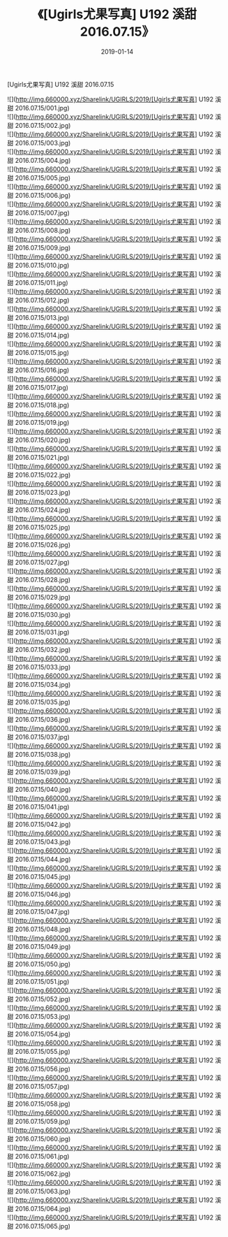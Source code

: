 ﻿---
layout: post
title:  《[Ugirls尤果写真] U192 溪甜 2016.07.15》
date:   2019-01-14
img: http://img.660000.xyz/Sharelink/UGIRLS/2019/[Ugirls尤果写真] U192 溪甜 2016.07.15/000.jpg
categories: [美女, 清纯, 唯美]
---

[Ugirls尤果写真] U192 溪甜 2016.07.15

 ![](http://img.660000.xyz/Sharelink/UGIRLS/2019/[Ugirls尤果写真] U192 溪甜 2016.07.15/001.jpg) <br>![](http://img.660000.xyz/Sharelink/UGIRLS/2019/[Ugirls尤果写真] U192 溪甜 2016.07.15/002.jpg) <br>![](http://img.660000.xyz/Sharelink/UGIRLS/2019/[Ugirls尤果写真] U192 溪甜 2016.07.15/003.jpg) <br>![](http://img.660000.xyz/Sharelink/UGIRLS/2019/[Ugirls尤果写真] U192 溪甜 2016.07.15/004.jpg) <br>![](http://img.660000.xyz/Sharelink/UGIRLS/2019/[Ugirls尤果写真] U192 溪甜 2016.07.15/005.jpg) <br>![](http://img.660000.xyz/Sharelink/UGIRLS/2019/[Ugirls尤果写真] U192 溪甜 2016.07.15/006.jpg) <br>![](http://img.660000.xyz/Sharelink/UGIRLS/2019/[Ugirls尤果写真] U192 溪甜 2016.07.15/007.jpg) <br>![](http://img.660000.xyz/Sharelink/UGIRLS/2019/[Ugirls尤果写真] U192 溪甜 2016.07.15/008.jpg) <br>![](http://img.660000.xyz/Sharelink/UGIRLS/2019/[Ugirls尤果写真] U192 溪甜 2016.07.15/009.jpg) <br>![](http://img.660000.xyz/Sharelink/UGIRLS/2019/[Ugirls尤果写真] U192 溪甜 2016.07.15/010.jpg) <br>![](http://img.660000.xyz/Sharelink/UGIRLS/2019/[Ugirls尤果写真] U192 溪甜 2016.07.15/011.jpg) <br>![](http://img.660000.xyz/Sharelink/UGIRLS/2019/[Ugirls尤果写真] U192 溪甜 2016.07.15/012.jpg) <br>![](http://img.660000.xyz/Sharelink/UGIRLS/2019/[Ugirls尤果写真] U192 溪甜 2016.07.15/013.jpg) <br>![](http://img.660000.xyz/Sharelink/UGIRLS/2019/[Ugirls尤果写真] U192 溪甜 2016.07.15/014.jpg) <br>![](http://img.660000.xyz/Sharelink/UGIRLS/2019/[Ugirls尤果写真] U192 溪甜 2016.07.15/015.jpg) <br>![](http://img.660000.xyz/Sharelink/UGIRLS/2019/[Ugirls尤果写真] U192 溪甜 2016.07.15/016.jpg) <br>![](http://img.660000.xyz/Sharelink/UGIRLS/2019/[Ugirls尤果写真] U192 溪甜 2016.07.15/017.jpg) <br>![](http://img.660000.xyz/Sharelink/UGIRLS/2019/[Ugirls尤果写真] U192 溪甜 2016.07.15/018.jpg) <br>![](http://img.660000.xyz/Sharelink/UGIRLS/2019/[Ugirls尤果写真] U192 溪甜 2016.07.15/019.jpg) <br>![](http://img.660000.xyz/Sharelink/UGIRLS/2019/[Ugirls尤果写真] U192 溪甜 2016.07.15/020.jpg) <br>![](http://img.660000.xyz/Sharelink/UGIRLS/2019/[Ugirls尤果写真] U192 溪甜 2016.07.15/021.jpg) <br>![](http://img.660000.xyz/Sharelink/UGIRLS/2019/[Ugirls尤果写真] U192 溪甜 2016.07.15/022.jpg) <br>![](http://img.660000.xyz/Sharelink/UGIRLS/2019/[Ugirls尤果写真] U192 溪甜 2016.07.15/023.jpg) <br>![](http://img.660000.xyz/Sharelink/UGIRLS/2019/[Ugirls尤果写真] U192 溪甜 2016.07.15/024.jpg) <br>![](http://img.660000.xyz/Sharelink/UGIRLS/2019/[Ugirls尤果写真] U192 溪甜 2016.07.15/025.jpg) <br>![](http://img.660000.xyz/Sharelink/UGIRLS/2019/[Ugirls尤果写真] U192 溪甜 2016.07.15/026.jpg) <br>![](http://img.660000.xyz/Sharelink/UGIRLS/2019/[Ugirls尤果写真] U192 溪甜 2016.07.15/027.jpg) <br>![](http://img.660000.xyz/Sharelink/UGIRLS/2019/[Ugirls尤果写真] U192 溪甜 2016.07.15/028.jpg) <br>![](http://img.660000.xyz/Sharelink/UGIRLS/2019/[Ugirls尤果写真] U192 溪甜 2016.07.15/029.jpg) <br>![](http://img.660000.xyz/Sharelink/UGIRLS/2019/[Ugirls尤果写真] U192 溪甜 2016.07.15/030.jpg) <br>![](http://img.660000.xyz/Sharelink/UGIRLS/2019/[Ugirls尤果写真] U192 溪甜 2016.07.15/031.jpg) <br>![](http://img.660000.xyz/Sharelink/UGIRLS/2019/[Ugirls尤果写真] U192 溪甜 2016.07.15/032.jpg) <br>![](http://img.660000.xyz/Sharelink/UGIRLS/2019/[Ugirls尤果写真] U192 溪甜 2016.07.15/033.jpg) <br>![](http://img.660000.xyz/Sharelink/UGIRLS/2019/[Ugirls尤果写真] U192 溪甜 2016.07.15/034.jpg) <br>![](http://img.660000.xyz/Sharelink/UGIRLS/2019/[Ugirls尤果写真] U192 溪甜 2016.07.15/035.jpg) <br>![](http://img.660000.xyz/Sharelink/UGIRLS/2019/[Ugirls尤果写真] U192 溪甜 2016.07.15/036.jpg) <br>![](http://img.660000.xyz/Sharelink/UGIRLS/2019/[Ugirls尤果写真] U192 溪甜 2016.07.15/037.jpg) <br>![](http://img.660000.xyz/Sharelink/UGIRLS/2019/[Ugirls尤果写真] U192 溪甜 2016.07.15/038.jpg) <br>![](http://img.660000.xyz/Sharelink/UGIRLS/2019/[Ugirls尤果写真] U192 溪甜 2016.07.15/039.jpg) <br>![](http://img.660000.xyz/Sharelink/UGIRLS/2019/[Ugirls尤果写真] U192 溪甜 2016.07.15/040.jpg) <br>![](http://img.660000.xyz/Sharelink/UGIRLS/2019/[Ugirls尤果写真] U192 溪甜 2016.07.15/041.jpg) <br>![](http://img.660000.xyz/Sharelink/UGIRLS/2019/[Ugirls尤果写真] U192 溪甜 2016.07.15/042.jpg) <br>![](http://img.660000.xyz/Sharelink/UGIRLS/2019/[Ugirls尤果写真] U192 溪甜 2016.07.15/043.jpg) <br>![](http://img.660000.xyz/Sharelink/UGIRLS/2019/[Ugirls尤果写真] U192 溪甜 2016.07.15/044.jpg) <br>![](http://img.660000.xyz/Sharelink/UGIRLS/2019/[Ugirls尤果写真] U192 溪甜 2016.07.15/045.jpg) <br>![](http://img.660000.xyz/Sharelink/UGIRLS/2019/[Ugirls尤果写真] U192 溪甜 2016.07.15/046.jpg) <br>![](http://img.660000.xyz/Sharelink/UGIRLS/2019/[Ugirls尤果写真] U192 溪甜 2016.07.15/047.jpg) <br>![](http://img.660000.xyz/Sharelink/UGIRLS/2019/[Ugirls尤果写真] U192 溪甜 2016.07.15/048.jpg) <br>![](http://img.660000.xyz/Sharelink/UGIRLS/2019/[Ugirls尤果写真] U192 溪甜 2016.07.15/049.jpg) <br>![](http://img.660000.xyz/Sharelink/UGIRLS/2019/[Ugirls尤果写真] U192 溪甜 2016.07.15/050.jpg) <br>![](http://img.660000.xyz/Sharelink/UGIRLS/2019/[Ugirls尤果写真] U192 溪甜 2016.07.15/051.jpg) <br>![](http://img.660000.xyz/Sharelink/UGIRLS/2019/[Ugirls尤果写真] U192 溪甜 2016.07.15/052.jpg) <br>![](http://img.660000.xyz/Sharelink/UGIRLS/2019/[Ugirls尤果写真] U192 溪甜 2016.07.15/053.jpg) <br>![](http://img.660000.xyz/Sharelink/UGIRLS/2019/[Ugirls尤果写真] U192 溪甜 2016.07.15/054.jpg) <br>![](http://img.660000.xyz/Sharelink/UGIRLS/2019/[Ugirls尤果写真] U192 溪甜 2016.07.15/055.jpg) <br>![](http://img.660000.xyz/Sharelink/UGIRLS/2019/[Ugirls尤果写真] U192 溪甜 2016.07.15/056.jpg) <br>![](http://img.660000.xyz/Sharelink/UGIRLS/2019/[Ugirls尤果写真] U192 溪甜 2016.07.15/057.jpg) <br>![](http://img.660000.xyz/Sharelink/UGIRLS/2019/[Ugirls尤果写真] U192 溪甜 2016.07.15/058.jpg) <br>![](http://img.660000.xyz/Sharelink/UGIRLS/2019/[Ugirls尤果写真] U192 溪甜 2016.07.15/059.jpg) <br>![](http://img.660000.xyz/Sharelink/UGIRLS/2019/[Ugirls尤果写真] U192 溪甜 2016.07.15/060.jpg) <br>![](http://img.660000.xyz/Sharelink/UGIRLS/2019/[Ugirls尤果写真] U192 溪甜 2016.07.15/061.jpg) <br>![](http://img.660000.xyz/Sharelink/UGIRLS/2019/[Ugirls尤果写真] U192 溪甜 2016.07.15/062.jpg) <br>![](http://img.660000.xyz/Sharelink/UGIRLS/2019/[Ugirls尤果写真] U192 溪甜 2016.07.15/063.jpg) <br>![](http://img.660000.xyz/Sharelink/UGIRLS/2019/[Ugirls尤果写真] U192 溪甜 2016.07.15/064.jpg) <br>![](http://img.660000.xyz/Sharelink/UGIRLS/2019/[Ugirls尤果写真] U192 溪甜 2016.07.15/065.jpg) <br>